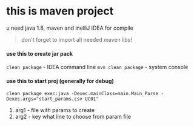 # this is maven project

u need java 1.8, maven and inelliJ IDEA for compile
> don't forget to import all needed maven libs!

#### use this to create jar pack
`clean package` - IDEA command line
`mvn clean package` - system console

#### use this to start proj (generally for debug)
`clean package exec:java -Dexec.mainClass=main.Main_Parse -Dexec.args="start_params.csv UC01"`
1. arg1 - file with params to create
2. arg2 - key what line to choose from param file